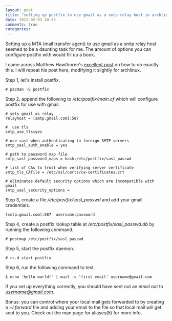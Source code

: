 ```yaml
---
layout: post
title: "setting up postfix to use gmail as a smtp relay host in archlinux"
date: 2012-02-03 10:55
comments: true
categories: 
---
```


Setting up a MTA (mail transfer agent) to use gmail as a smtp relay host seemed to be a daunting task for me.
The amount of options you can configure postfix with would fill up a book.

I came across Matthew Hawthorne's [excellent post](http://mhawthorne.net/posts/postfix-configuring-gmail-as-relay.html) on how to do exactly this.
I will repeat his post here, modifying it slightly for archlinux.

Step 1, let's install postfix.

```
# pacman -S postfix
```

Step 2, append the following to */etc/postfix/main.cf* which will configure postfix for use with gmail.

```
# sets gmail as relay
relayhost = [smtp.gmail.com]:587

#  use tls
smtp_use_tls=yes

# use sasl when authenticating to foreign SMTP servers
smtp_sasl_auth_enable = yes 

# path to password map file
smtp_sasl_password_maps = hash:/etc/postfix/sasl_passwd

# list of CAs to trust when verifying server certificate
smtp_tls_CAfile = /etc/ssl/certs/ca-certificates.crt

# eliminates default security options which are incompatible with gmail
smtp_sasl_security_options =
```

Step 3, create a file */etc/postfix/sasl_passwd* and add your gmail credentials.

```
[smtp.gmail.com]:587  username:password
```

Step 4, create a postfix lookup table at */etc/postfix/sasl_passwd.db* by running the following command.

```
# postmap /etc/postfix/sasl_passwd
```

Step 5, start the postfix daemon.

```
# rc.d start postfix
```

Step 6, run the following command to test.

```
$ echo 'hello world!' | mail -s 'first email' username@gmail.com
```

If you set up everything correctly, you should have sent out an email out to *username@gmail.com*.

Bonus: you can control where your local mail gets forwarded to by creating a *~/.forward* file and adding your email to the file so that local mail will get sent to you.
Check out the man page for aliases(5) for more info.
